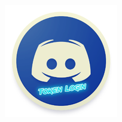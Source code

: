 <img src="https://raw.githubusercontent.com/CoSeR-Source/DC-Token-Login/master/Resources/DC%20Token%20Login.png" height=300 align="center" alt="">
